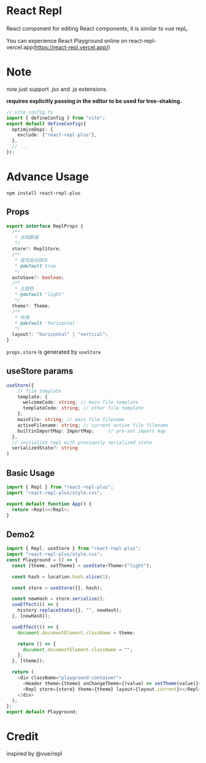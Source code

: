 # React Repl

React component for editing React components, it is similar to vue repl。

You can experience React Playground online on react-repl-vercel.app(https://react-repl.vercel.app/)

# Note

now just support .jsx and .js extensions.

**requires explicitly passing in the editor to be used for tree-shaking.**

```ts
// vite.config.ts
import { defineConfig } from "vite";
export default defineConfig({
  optimizeDeps: {
    exclude: ["react-repl-plus"],
  },
  // ...
});
```

# Advance Usage

```shell
npm install react-repl-plus
```

## Props

```ts
export interface ReplProps {
  /**
   * 全局数据
   */
  store?: ReplStore;
  /**
   * 是否自动保存
   * @default true
   */
  autoSave?: boolean;
  /**
   * 主题色
   * @default "light"
   */
  theme?: Theme;
  /**
   * 布局
   * @default 'horizontal'
   */
  layout?: "horizontal" | "vertical";
}
```

`props.store` is generated by `useStore`

## useStore params

```ts
useStore({
    // file template
    template: {
      welcomeCode: string; // main file template
      templateCode: string; // other file template
    };
    mainFile: string; // main file filename
    activeFilename: string; // current active file filename
    builtinImportMap: ImportMap;     // pre-set import map
  },
  // initialize repl with previously serialized state
  serializedState?: string
)
```

## Basic Usage

```ts
import { Repl } from "react-repl-plus";
import "react-repl-plus/style.css";

export default function App() {
  return <Repl></Repl>;
}
```

## Demo2

```ts
import { Repl, useStore } from "react-repl-plus";
import "react-repl-plus/style.css";
const Playground = () => {
  const [theme, setTheme] = useState<Theme>("light");

  const hash = location.hash.slice(1);

  const store = useStore({}, hash);

  const newHash = store.serialize();
  useEffect(() => {
    history.replaceState({}, "", newHash);
  }, [newHash]);

  useEffect(() => {
    document.documentElement.className = theme;

    return () => {
      document.documentElement.className = "";
    };
  }, [theme]);

  return (
    <div className="playground-container">
      <Header theme={theme} onChangeTheme={(value) => setTheme(value)}></Header>
      <Repl store={store} theme={theme} layout={layout.current}></Repl>
    </div>
  );
};
export default Playground;
```

# Credit

inspired by @vue/repl
